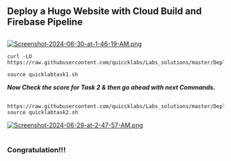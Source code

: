 ## Deploy a Hugo Website with Cloud Build and Firebase Pipeline

##

[![Screenshot-2024-06-30-at-1-46-19-AM.png](https://i.postimg.cc/1z2471v2/Screenshot-2024-06-30-at-1-46-19-AM.png)](https://postimg.cc/hJ8Sh6W1)



```
curl -LO https://raw.githubusercontent.com/quiccklabs/Labs_solutions/master/Deploy%20a%20Hugo%20Website%20with%20Cloud%20Build%20and%20Firebase%20Pipeline/quicklabtask1.sh

source quicklabtask1.sh
```
***Now Check the score for Task 2 & then go ahead with next Commands.***

##
```
https://raw.githubusercontent.com/quiccklabs/Labs_solutions/master/Deploy%20a%20Hugo%20Website%20with%20Cloud%20Build%20and%20Firebase%20Pipeline/quicklabtask2.sh
source quicklabtask2.sh
```

[![Screenshot-2024-06-29-at-2-47-57-AM.png](https://i.postimg.cc/0NR7rmsb/Screenshot-2024-06-29-at-2-47-57-AM.png)](https://postimg.cc/k2s2p2Dm)

#



### Congratulation!!!
